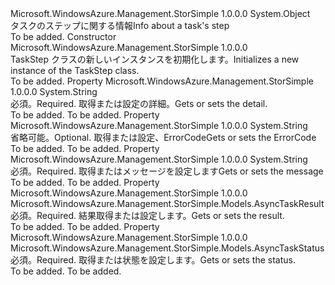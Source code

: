 <Type Name="TaskStep" FullName="Microsoft.WindowsAzure.Management.StorSimple.Models.TaskStep">
  <TypeSignature Language="C#" Value="public class TaskStep" />
  <TypeSignature Language="ILAsm" Value=".class public auto ansi beforefieldinit TaskStep extends System.Object" />
  <TypeSignature Language="DocId" Value="T:Microsoft.WindowsAzure.Management.StorSimple.Models.TaskStep" />
  <TypeSignature Language="VB.NET" Value="Public Class TaskStep" />
  <TypeSignature Language="F#" Value="type TaskStep = class" />
  <AssemblyInfo>
    <AssemblyName>Microsoft.WindowsAzure.Management.StorSimple</AssemblyName>
    <AssemblyVersion>1.0.0.0</AssemblyVersion>
  </AssemblyInfo>
  <Base>
    <BaseTypeName>System.Object</BaseTypeName>
  </Base>
  <Interfaces />
  <Docs>
    <summary>
            <span data-ttu-id="cac9a-101">タスクのステップに関する情報</span><span class="sxs-lookup"><span data-stu-id="cac9a-101">Info about a task's step</span></span>
            </summary>
    <remarks>To be added.</remarks>
  </Docs>
  <Members>
    <Member MemberName=".ctor">
      <MemberSignature Language="C#" Value="public TaskStep ();" />
      <MemberSignature Language="ILAsm" Value=".method public hidebysig specialname rtspecialname instance void .ctor() cil managed" />
      <MemberSignature Language="DocId" Value="M:Microsoft.WindowsAzure.Management.StorSimple.Models.TaskStep.#ctor" />
      <MemberSignature Language="VB.NET" Value="Public Sub New ()" />
      <MemberType>Constructor</MemberType>
      <AssemblyInfo>
        <AssemblyName>Microsoft.WindowsAzure.Management.StorSimple</AssemblyName>
        <AssemblyVersion>1.0.0.0</AssemblyVersion>
      </AssemblyInfo>
      <Parameters />
      <Docs>
        <summary>
            <span data-ttu-id="cac9a-102">TaskStep クラスの新しいインスタンスを初期化します。</span><span class="sxs-lookup"><span data-stu-id="cac9a-102">Initializes a new instance of the TaskStep class.</span></span>
            </summary>
        <remarks>To be added.</remarks>
      </Docs>
    </Member>
    <Member MemberName="Detail">
      <MemberSignature Language="C#" Value="public string Detail { get; set; }" />
      <MemberSignature Language="ILAsm" Value=".property instance string Detail" />
      <MemberSignature Language="DocId" Value="P:Microsoft.WindowsAzure.Management.StorSimple.Models.TaskStep.Detail" />
      <MemberSignature Language="VB.NET" Value="Public Property Detail As String" />
      <MemberSignature Language="F#" Value="member this.Detail : string with get, set" Usage="Microsoft.WindowsAzure.Management.StorSimple.Models.TaskStep.Detail" />
      <MemberType>Property</MemberType>
      <AssemblyInfo>
        <AssemblyName>Microsoft.WindowsAzure.Management.StorSimple</AssemblyName>
        <AssemblyVersion>1.0.0.0</AssemblyVersion>
      </AssemblyInfo>
      <ReturnValue>
        <ReturnType>System.String</ReturnType>
      </ReturnValue>
      <Docs>
        <summary>
            <span data-ttu-id="cac9a-103">必須。</span><span class="sxs-lookup"><span data-stu-id="cac9a-103">Required.</span></span> <span data-ttu-id="cac9a-104">取得または設定の詳細。</span><span class="sxs-lookup"><span data-stu-id="cac9a-104">Gets or sets the detail.</span></span>
            </summary>
        <value>To be added.</value>
        <remarks>To be added.</remarks>
      </Docs>
    </Member>
    <Member MemberName="ErrorCode">
      <MemberSignature Language="C#" Value="public string ErrorCode { get; set; }" />
      <MemberSignature Language="ILAsm" Value=".property instance string ErrorCode" />
      <MemberSignature Language="DocId" Value="P:Microsoft.WindowsAzure.Management.StorSimple.Models.TaskStep.ErrorCode" />
      <MemberSignature Language="VB.NET" Value="Public Property ErrorCode As String" />
      <MemberSignature Language="F#" Value="member this.ErrorCode : string with get, set" Usage="Microsoft.WindowsAzure.Management.StorSimple.Models.TaskStep.ErrorCode" />
      <MemberType>Property</MemberType>
      <AssemblyInfo>
        <AssemblyName>Microsoft.WindowsAzure.Management.StorSimple</AssemblyName>
        <AssemblyVersion>1.0.0.0</AssemblyVersion>
      </AssemblyInfo>
      <ReturnValue>
        <ReturnType>System.String</ReturnType>
      </ReturnValue>
      <Docs>
        <summary>
            <span data-ttu-id="cac9a-105">省略可能。</span><span class="sxs-lookup"><span data-stu-id="cac9a-105">Optional.</span></span> <span data-ttu-id="cac9a-106">取得または設定、ErrorCode</span><span class="sxs-lookup"><span data-stu-id="cac9a-106">Gets or sets the ErrorCode</span></span>
            </summary>
        <value>To be added.</value>
        <remarks>To be added.</remarks>
      </Docs>
    </Member>
    <Member MemberName="Message">
      <MemberSignature Language="C#" Value="public string Message { get; set; }" />
      <MemberSignature Language="ILAsm" Value=".property instance string Message" />
      <MemberSignature Language="DocId" Value="P:Microsoft.WindowsAzure.Management.StorSimple.Models.TaskStep.Message" />
      <MemberSignature Language="VB.NET" Value="Public Property Message As String" />
      <MemberSignature Language="F#" Value="member this.Message : string with get, set" Usage="Microsoft.WindowsAzure.Management.StorSimple.Models.TaskStep.Message" />
      <MemberType>Property</MemberType>
      <AssemblyInfo>
        <AssemblyName>Microsoft.WindowsAzure.Management.StorSimple</AssemblyName>
        <AssemblyVersion>1.0.0.0</AssemblyVersion>
      </AssemblyInfo>
      <ReturnValue>
        <ReturnType>System.String</ReturnType>
      </ReturnValue>
      <Docs>
        <summary>
            <span data-ttu-id="cac9a-107">必須。</span><span class="sxs-lookup"><span data-stu-id="cac9a-107">Required.</span></span> <span data-ttu-id="cac9a-108">取得またはメッセージを設定します</span><span class="sxs-lookup"><span data-stu-id="cac9a-108">Gets or sets the message</span></span>
            </summary>
        <value>To be added.</value>
        <remarks>To be added.</remarks>
      </Docs>
    </Member>
    <Member MemberName="Result">
      <MemberSignature Language="C#" Value="public Microsoft.WindowsAzure.Management.StorSimple.Models.AsyncTaskResult Result { get; set; }" />
      <MemberSignature Language="ILAsm" Value=".property instance valuetype Microsoft.WindowsAzure.Management.StorSimple.Models.AsyncTaskResult Result" />
      <MemberSignature Language="DocId" Value="P:Microsoft.WindowsAzure.Management.StorSimple.Models.TaskStep.Result" />
      <MemberSignature Language="VB.NET" Value="Public Property Result As AsyncTaskResult" />
      <MemberSignature Language="F#" Value="member this.Result : Microsoft.WindowsAzure.Management.StorSimple.Models.AsyncTaskResult with get, set" Usage="Microsoft.WindowsAzure.Management.StorSimple.Models.TaskStep.Result" />
      <MemberType>Property</MemberType>
      <AssemblyInfo>
        <AssemblyName>Microsoft.WindowsAzure.Management.StorSimple</AssemblyName>
        <AssemblyVersion>1.0.0.0</AssemblyVersion>
      </AssemblyInfo>
      <ReturnValue>
        <ReturnType>Microsoft.WindowsAzure.Management.StorSimple.Models.AsyncTaskResult</ReturnType>
      </ReturnValue>
      <Docs>
        <summary>
            <span data-ttu-id="cac9a-109">必須。</span><span class="sxs-lookup"><span data-stu-id="cac9a-109">Required.</span></span> <span data-ttu-id="cac9a-110">結果取得または設定します。</span><span class="sxs-lookup"><span data-stu-id="cac9a-110">Gets or sets the result.</span></span>
            </summary>
        <value>To be added.</value>
        <remarks>To be added.</remarks>
      </Docs>
    </Member>
    <Member MemberName="Status">
      <MemberSignature Language="C#" Value="public Microsoft.WindowsAzure.Management.StorSimple.Models.AsyncTaskStatus Status { get; set; }" />
      <MemberSignature Language="ILAsm" Value=".property instance valuetype Microsoft.WindowsAzure.Management.StorSimple.Models.AsyncTaskStatus Status" />
      <MemberSignature Language="DocId" Value="P:Microsoft.WindowsAzure.Management.StorSimple.Models.TaskStep.Status" />
      <MemberSignature Language="VB.NET" Value="Public Property Status As AsyncTaskStatus" />
      <MemberSignature Language="F#" Value="member this.Status : Microsoft.WindowsAzure.Management.StorSimple.Models.AsyncTaskStatus with get, set" Usage="Microsoft.WindowsAzure.Management.StorSimple.Models.TaskStep.Status" />
      <MemberType>Property</MemberType>
      <AssemblyInfo>
        <AssemblyName>Microsoft.WindowsAzure.Management.StorSimple</AssemblyName>
        <AssemblyVersion>1.0.0.0</AssemblyVersion>
      </AssemblyInfo>
      <ReturnValue>
        <ReturnType>Microsoft.WindowsAzure.Management.StorSimple.Models.AsyncTaskStatus</ReturnType>
      </ReturnValue>
      <Docs>
        <summary>
            <span data-ttu-id="cac9a-111">必須。</span><span class="sxs-lookup"><span data-stu-id="cac9a-111">Required.</span></span> <span data-ttu-id="cac9a-112">取得または状態を設定します。</span><span class="sxs-lookup"><span data-stu-id="cac9a-112">Gets or sets the status.</span></span>
            </summary>
        <value>To be added.</value>
        <remarks>To be added.</remarks>
      </Docs>
    </Member>
  </Members>
</Type>